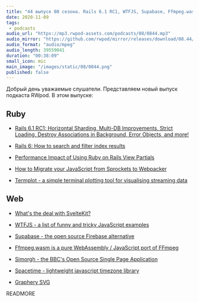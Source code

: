 ```yaml
---
title: "44 выпуск 08 сезона. Rails 6.1 RC1, WTFJS, Supabase, Ffmpeg.wasm, Termplot, Spacetime, Graphery SVG и прочее"
date: 2020-11-09
tags:
 - podcasts
audio_url: "https://mp3.rwpod-assets.com/podcasts/08/0844.mp3"
audio_mirror: "https://github.com/rwpod/mirror/releases/download/08.44/0844.mp3"
audio_format: "audio/mpeg"
audio_length: 39559041
duration: "00:38:09"
small_icon: mic
main_image: "/images/static/08/0844.png"
published: false
---
```


Добрый день уважаемые слушатели. Представляем новый выпуск подкаста RWpod. В этом выпуске:

## Ruby

 - [Rails 6.1 RC1: Horizontal Sharding, Multi-DB Improvements, Strict Loading, Destroy Associations in Background, Error Objects, and more!](https://weblog.rubyonrails.org/2020/11/2/Rails-6-1-rc1-release/)
 - [Rails 6: How to search and filter index results](https://medium.com/@woodpecker21/rails-6-how-to-search-and-filter-index-results-2b7d4b348393)
 - [Performance Impact of Using Ruby on Rails View Partials](https://scoutapm.com/blog/performance-impact-of-using-ruby-on-rails-view-partials)


 - [How to Migrate your JavaScript from Sprockets to Webpacker](https://www.fastruby.io/blog/rails/webpack/from-sprockets-to-webpacker.html)
 - [Termplot - a simple terminal plotting tool for visualising streaming data](https://github.com/Martin-Nyaga/termplot)

## Web

 - [What's the deal with SvelteKit?](https://svelte.dev/blog/whats-the-deal-with-sveltekit)
 - [WTFJS - a list of funny and tricky JavaScript examples](https://github.com/denysdovhan/wtfjs#readme)


 - [Supabase - the open source Firebase alternative](https://supabase.io/)
 - [Ffmpeg.wasm is a pure WebAssembly / JavaScript port of FFmpeg](https://ffmpegwasm.github.io/)
 - [Simorgh - the BBC's Open Source Single Page Application](https://github.com/bbc/simorgh)
 - [Spacetime - lightweight javascript timezone library](https://github.com/spencermountain/spacetime)
 - [Graphery SVG](https://www.graphery.org/svg/)


READMORE
